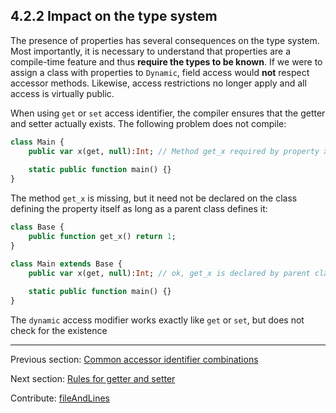 ## 4.2.2 Impact on the type system

The presence of properties has several consequences on the type system. Most importantly, it is necessary to understand that properties are a compile-time feature and thus **require the types to be known**. If we were to assign a class with properties to `Dynamic`, field access would **not** respect accessor methods. Likewise, access restrictions no longer apply and all access is virtually public.

When using `get` or `set` access identifier, the compiler ensures that the getter and setter actually exists. The following problem does not compile:

```haxe
class Main {
	public var x(get, null):Int; // Method get_x required by property x is missing
	
	static public function main() {}
}
```

The method `get_x` is missing, but it need not be declared on the class defining the property itself as long as a parent class defines it:

```haxe
class Base {
	public function get_x() return 1;
}

class Main extends Base {
	public var x(get, null):Int; // ok, get_x is declared by parent class
	
	static public function main() {}
}
```

The `dynamic` access modifier works exactly like `get` or `set`, but does not check for the existence

---

Previous section: [Common accessor identifier combinations](class-field-property-common-combinations.md)

Next section: [Rules for getter and setter](class-field-property-rules.md)

Contribute: [fileAndLines](https://github.com/HaxeFoundation/HaxeManual/blob/master/04-class-field.tex#L121-121)